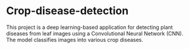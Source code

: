# Crop-disease-detection
This project is a deep learning-based application for detecting plant diseases from leaf images using a Convolutional Neural Network (CNN). The model classifies images into various crop diseases.
